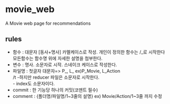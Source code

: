 # movie_web
A Movie web page for recommendations

## rules
* 함수 : 대문자 [동사+명사] 카멜케이스로 작성. 개인이 정의한 함수는 /_로 시작한다<br/>
               모든함수는 함수명 위에 자세한 설명을 첨부한다.
* 변수 : 명사. 소문자로 시작. 스네이크 케이스로 작성한다.
* 파일명 : 첫글자 대문자=> P_, L_ ex)P_Movie, L_Action <br/>
           /t -하지만 reducer 파일은 소문자로 시작한다.<br/>
        - index도 소문자이다.
* commit : 한 기능당 하나의 커밋(코맨트 필수)
* comment : {폴더명/파일명/1\~3줄의 설명} ex) Movie/Action/1~3줄 까지 수정

